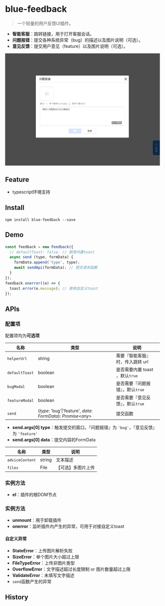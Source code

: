 # blue-feedback

> 一个轻量的用户反馈UI插件。

+ **智能客服**：跳转链接，用于打开客服会话。
+ **问题报错**：提交各种系统异常（bug）的描述以及图片说明（可选）。
+ **意见反馈**：提交用户意见（feature）以及图片说明（可选）。

<img src="https://github.com/anyblue/blue-feedback/blob/main/preview.png" alt="预览" style="zoom:70%;" />


## Feature
+ typescript环境支持


## Install
```shell
npm install blue-feedback --save
```


## Demo
```javascript
const feedback = new Feedback({
  // defaultToast: false, // 禁用内置toast
  async send (type, formData) {
    formData.append('type', type);
    await sendApi(formData); // 提交请求函数
  }
});
feedback.onerror((e) => {
  toast.error(e.message); // 使用自定义toast
});
```


## APIs
### 配置项
配置项均为**可选项**

| 名称               | 类型                                                         | 说明                                 |
| ------------------ | ------------------------------------------------------------ | ------------------------------------ |
| ```helperUrl```    | string                                                       | 需要『智能客服』时，传入跳转 url     |
| ```defaultToast``` | boolean                                                      | 是否需要内置 toast ，默认```true```  |
| ```bugModal```     | boolean                                                      | 是否需要『问题报错』，默认```true``` |
| ```featureModal``` | boolean                                                      | 是否需要『意见反馈』，默认```true``` |
| ```send```         | (*type*: 'bug'\|'feature', *data*: *FormData*): *Promise*<*any*> | 提交函数                             |
+ **send.args[0] type**：触发提交的窗口，『问题报错』为 ```'bug'```，『意见反馈』为 ```'feature'```
+ **send.args[0] data**：提交内容的FormData

| 名称                | 类型   | 说明               |
| ------------------- | ------ | ------------------ |
| ```adviceContent``` | string | 文本描述           |
| ```files```         | File   | 【可选】多图片上传 |

### 实例方法
+ **el**：插件的根DOM节点

### 实例方法
+ **unmount**：用于卸载插件
+ **onerror**：监听插件内产生的异常，可用于对接自定义toast
#### 自定义异常
+ **StateError**：上传图片解析失败
+ **SizeError**：单个图片大小超过上限
+ **FileTypeError**：上传非图片类型
+ **OverflowError**：文字描述超过长度限制 or 图片数量超过上限
+ **ValidateError**：未填写文字描述
+ ```send```函数产生的异常


## History

